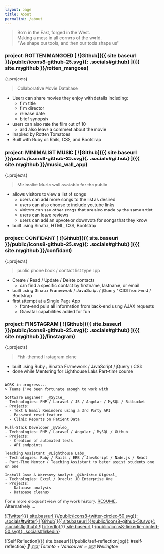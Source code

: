 ```yaml
---
layout: page
title: About
permalink: /about
---
```


<!--# 🕺 REINHARDT-->
<!--{:.main-title}-->

> Born in the East, forged in the West.  
> Making a mess in all corners of the world.  
> "We shape our tools, and then our tools shape us" 

<!-- # [Rotten Mangoed](http://rotten-mangoed.herokuapp.com/) -->
<!--### [Rotten Mangoed](https://github.com/reinhardtcgr/rotten_mangoes)-->
### project: ROTTEN MANGOED [ ![Github]({{ site.baseurl }}/public/icons8-github-25.svg){: .socials#github} ]({{ site.mygithub }}/rotten_mangoes)
{:.projects}
> Collaborative Movie Database

- Users can share movies they enjoy with details including:
  - film title
  - film director
  - release date
  - brief synopsis
- users can also rate the film out of 10
  - and also leave a comment about the movie
- Inspired by Rotten Tomatoes
- Built with Ruby on Rails, CSS, and Bootstrap


<!-- # [Minimalist Music](https://minimalist-music.herokuapp.com/) -->
<!--### [Minimalist Music](https://github.com/reinhardtcgr/music_wall_app)-->
### project: MINIMALIST MUSIC [ ![Github]({{ site.baseurl }}/public/icons8-github-25.svg){: .socials#github} ]({{ site.mygithub }}/music_wall_app)
{:.projects}
> Minimalist Music wall available for the public

- allows visitors to view a list of songs
  - users can add more songs to the list as desired
  - users can also choose to include youtube links
  - visitors can see other songs that are also made by the same artist
  - users can leave reviews
  - users can add an upvote or downvote for songs that they know
- built using Sinatra, HTML, CSS, Bootstrap


<!-- # [Confidant](https://confidant.herokuapp.com/) -->
<!--### [Confidant](https://github.com/reinhardtcgr/confidant)-->
### project: CONFIDANT [ ![Github]({{ site.baseurl }}/public/icons8-github-25.svg){: .socials#github} ]({{ site.mygithub }}/confidant)
{:.projects}
> public phone book / contact list type app

- Create / Read / Update / Delete contacts
  - can find a specific contact by firstname, lastname, or email
- built using Sinatra Framework / JavaScript / jQuery / CSS front-end / Bootstrap
- first attempt at a Single Page App
  - front-end pulls all information from back-end using AJAX requests
  - Gravatar capabilities added for fun


<!-- # [Finstagram](live URL here) -->
<!--### [Finstagram](https://github.com/reinhardtcgr/finstagram)-->
### project: FINSTAGRAM [ ![Github]({{ site.baseurl }}/public/icons8-github-25.svg){: .socials#github} ]({{ site.mygithub }}/finstagram)
{:.projects}
> Fish-themed Instagram clone

- built using Ruby / Sinatra Framework / JavaScript / jQuery / CSS
- done while Mentoring for Lighthouse Labs Part-time course


```

WORK in progress...
> Teams I've been fortunate enough to work with

Software Engineer  _@Sycle_
- Technologies: PHP / Laravel / JS / Angular / MySQL / Bitbucket
- Projects:
  - Text & Email Reminders using a 3rd Party API
  - Password reset feature
  - Clinic Reports on Patient Data

Full-Stack Developer _@Voleo_
- Technologies: PHP / Laravel / Angular / MySQL / Github
- Projects:
  - Creation of automated tests
  - API endpoints

Teaching Assistant _@Lighthouse Labs_
- Technologies: Ruby / Rails / ERB / JavaScript / Node.js / React
- Part-Time Mentor / Teaching Assistant to beter assist students one on one

Install Base & Warranty Analyst _@Christie Digital_
- Technologies: Excel / Oracle: JD Enterprise One
- Projects:
  - Database analysis
  - Database cleanup

```

For a more eloquent view of my work history: [RESUME](https://www.dropbox.com/s/ecl4kvatqa54drt/ReinhardtCagara.pdf?dl=0).  
Alternatively ...

<!--## Find Me: -->
[
    ![Twitter]({{ site.baseurl }}/public/icons8-twitter-circled-50.svg){: .socials#twitter}
]({{site.twitter}})
[
    ![Github]({{ site.baseurl }}/public/icons8-github-50.svg){: .socials#github}
]({{site.mygithub}})
[
    ![LinkedIn]({{ site.baseurl }}/public/icons8-linkedin-circled-50.svg){: .socials#linkedin}
]({{site.linkedin}})

![Self Reflection]({{ site.baseurl }}/public/self-reflection.jpg){: #self-reflection}
_📌 🇨🇦 Toronto + Vancouver ~ 🇳🇿 Wellington_  



<!-- OLD stuff -->

<!--<p class="message">-->
  <!--Hey there! This page is included as an example. Feel free to customize it for your own use upon downloading. Carry on!-->
<!--</p>-->

<!--In the novel, *The Strange Case of Dr. Jeykll and Mr. Hyde*, Mr. Poole is Dr. Jekyll's virtuous and loyal butler. Similarly, Poole is an upstanding and effective butler that helps you build Jekyll themes. It's made by [@mdo](https://twitter.com/mdo).-->

<!--There are currently two themes built on Poole:-->

<!--* [Hyde](http://hyde.getpoole.com)-->
<!--* [Lanyon](http://lanyon.getpoole.com)-->

<!--Learn more and contribute on [GitHub](https://github.com/poole).-->

<!--## Setup-->

<!--Some fun facts about the setup of this project include:-->

<!--* Built for [Jekyll](http://jekyllrb.com)-->
<!--* Developed on GitHub and hosted for free on [GitHub Pages](https://pages.github.com)-->
<!--* Coded with [Sublime Text 2](http://sublimetext.com), an amazing code editor-->
<!--* Designed and developed while listening to music like [Blood Bros Trilogy](https://soundcloud.com/maddecent/sets/blood-bros-series)-->

<!--Have questions or suggestions? Feel free to [open an issue on GitHub](https://github.com/poole/issues/new) or [ask me on Twitter](https://twitter.com/mdo).-->

<!--Thanks for reading!-->
